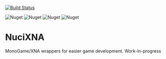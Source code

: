 [![Build Status](https://travis-ci.com/hmlendea/nucixna.svg?branch=master)](https://travis-ci.com/hmlendea/nucixna)

![Nuget](https://img.shields.io/nuget/v/NuciXNA.DataAccess.svg?label=NuciXNA.DataAccess) ![Nuget](https://img.shields.io/nuget/v/NuciXNA.Graphics.svg?label=NuciXNA.Graphics) ![Nuget](https://img.shields.io/nuget/v/NuciXNA.Gui.svg?label=NuciXNA.Gui) ![Nuget](https://img.shields.io/nuget/v/NuciXNA.Input.svg?label=NuciXNA.Input)

# NuciXNA

MonoGame/XNA wrappers for easier game development.
Work-in-progress
